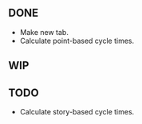 DONE
----
* Make new tab.
* Calculate point-based cycle times.

WIP
---

TODO
----
* Calculate story-based cycle times.
